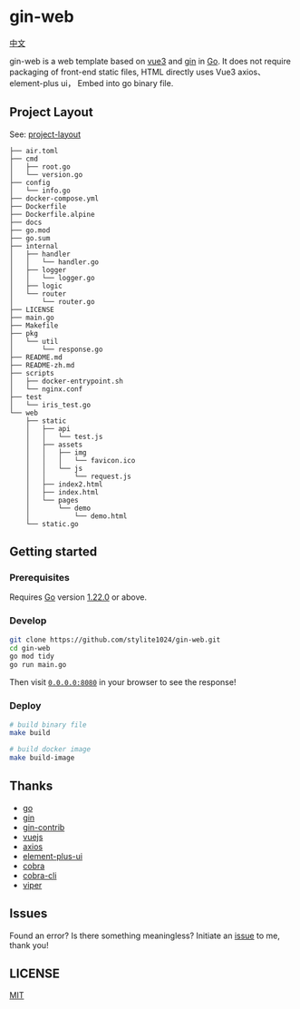 # gin-web

[中文](./README-zh.md)

gin-web is a web template based on [vue3](https://vuejs.org) and [gin](https://github.com/gin-gonic/gin) in [Go](https://go.dev/). It does not require packaging of front-end static files, HTML directly uses Vue3 axios、element-plus ui， Embed into go binary file.

## Project Layout

See: [project-layout](https://github.com/golang-standards/project-layout)

```
├── air.toml
├── cmd
│   ├── root.go
│   └── version.go
├── config
│   └── info.go
├── docker-compose.yml
├── Dockerfile
├── Dockerfile.alpine
├── docs
├── go.mod
├── go.sum
├── internal
│   ├── handler
│   │   └── handler.go
│   ├── logger
│   │   └── logger.go
│   ├── logic
│   └── router
│       └── router.go
├── LICENSE
├── main.go
├── Makefile
├── pkg
│   └── util
│       └── response.go
├── README.md
├── README-zh.md
├── scripts
│   ├── docker-entrypoint.sh
│   └── nginx.conf
├── test
│   └── iris_test.go
└── web
    ├── static
    │   ├── api
    │   │   └── test.js
    │   ├── assets
    │   │   ├── img
    │   │   │   └── favicon.ico
    │   │   └── js
    │   │       └── request.js
    │   ├── index2.html
    │   ├── index.html
    │   └── pages
    │       └── demo
    │           └── demo.html
    └── static.go
```

## Getting started

### Prerequisites

Requires [Go](https://go.dev/) version [1.22.0](https://go.dev/doc/devel/release#go1.22.0) or above.

### Develop

```sh
git clone https://github.com/stylite1024/gin-web.git
cd gin-web
go mod tidy
go run main.go
```

Then visit [`0.0.0.0:8080`](http://0.0.0.0:8080) in your browser to see the response!

### Deploy

```sh
# build binary file
make build

# build docker image
make build-image
```

## Thanks

-   [go](https://github.com/golang/go)
-   [gin](https://github.com/gin-gonic/gin)
-   [gin-contrib](https://github.com/gin-contrib)
-   [vuejs](https://github.com/vuejs/vue)
-   [axios](https://github.com/axios/axios)
-   [element-plus-ui](https://github.com/element-plus/element-plus)
-   [cobra](https://github.com/spf13/cobra)
-   [cobra-cli](https://github.com/spf13/cobra-cli)
-   [viper](https://github.com/spf13/viper)

## Issues

Found an error? Is there something meaningless? Initiate an [issue](https://github.com/stylite1024/gin-web/issues) to me, thank you!

## LICENSE

[MIT](https://github.com/stylite1024/gin-web/blob/main/LICENSE)
